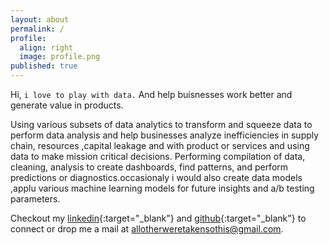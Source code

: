 ```yaml
---
layout: about
permalink: /
profile:
  align: right
  image: profile.png
published: true
---
```


Hi, 
`i love to play with data.`
And help buisnesses work better and generate value in products.

Using various subsets of data analytics to transform and squeeze data to perform data analysis and help businesses analyze inefficiencies in supply chain, resources ,capital leakage and with product or services and using data to make mission critical decisions. Performing compilation of data, cleaning, analysis to create dashboards, find patterns, and perform predictions or diagnostics.occasionaly i would also create data models ,applu various machine learning models for future insights and a/b testing parameters.

Checkout my [linkedin](https://www.linkedin.com/in/shubham-tiwari-11aab4154/){:target="_blank"} and [github](https://github.com/shubhamtiwari10){:target="_blank"} to connect or drop me a mail at [allotherweretakensothis@gmail.com]().

